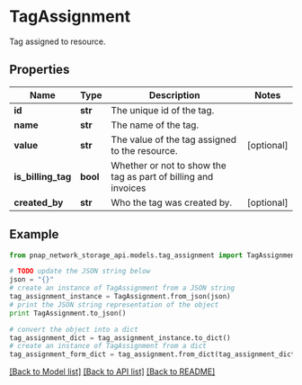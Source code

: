 # TagAssignment

Tag assigned to resource.

## Properties

Name | Type | Description | Notes
------------ | ------------- | ------------- | -------------
**id** | **str** | The unique id of the tag. | 
**name** | **str** | The name of the tag. | 
**value** | **str** | The value of the tag assigned to the resource. | [optional] 
**is_billing_tag** | **bool** | Whether or not to show the tag as part of billing and invoices | 
**created_by** | **str** | Who the tag was created by. | [optional] 

## Example

```python
from pnap_network_storage_api.models.tag_assignment import TagAssignment

# TODO update the JSON string below
json = "{}"
# create an instance of TagAssignment from a JSON string
tag_assignment_instance = TagAssignment.from_json(json)
# print the JSON string representation of the object
print TagAssignment.to_json()

# convert the object into a dict
tag_assignment_dict = tag_assignment_instance.to_dict()
# create an instance of TagAssignment from a dict
tag_assignment_form_dict = tag_assignment.from_dict(tag_assignment_dict)
```
[[Back to Model list]](../README.md#documentation-for-models) [[Back to API list]](../README.md#documentation-for-api-endpoints) [[Back to README]](../README.md)


